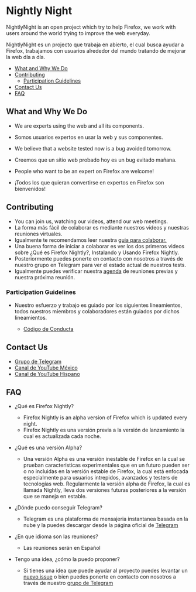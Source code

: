 
# Nightly Night

NightlyNight is an open project which try to help Firefox, we work with users around the world trying to improve the web everyday.

NightlyNight es un projecto que trabaja en abierto, el cual busca ayudar a Firefox, trabajamos con usuarios alrededor del mundo tratando de mejorar la web día a día.

* [What and Why We Do](https://github.com/lasr21/nightlynight#what-and-why-we-do "What and Why We Do")
* [Contributing](https://github.com/lasr21/nightlynight#contributing "Contributing")
    * [Participation Guidelines](https://github.com/lasr21/nightlynight#participation-guidelines "Participation Guidelines")
* [Contact Us](https://github.com/lasr21/nightlynight#contact-us "Contact Us")
* [FAQ](https://github.com/lasr21/nightlynight#faq "FAQ")

## What and Why We Do

* We are experts using the web and all its components.
* Somos usuarios expertos en usar la web y sus componentes.

* We believe that a website tested now is a bug avoided tomorrow.
* Creemos que un sitio web probado hoy es un bug evitado mañana.

* People who want to be an expert on Firefox are welcome!
* ¡Todos los que quieran convertirse en expertos en Firefox son bienvenidos!


## Contributing

* You can join us, watching our videos, attend our web meetings.
* La forma más fácil de colaborar es mediante nuestros videos y nuestras reuniones virtuales. 
* Igualmente te recomendamos leer nuestra [guia para colaborar.](https://github.com/lasr21/nightlynight/blob/master/CONTRIBUTING.md "guia para colaborar")
* Una buena forma de iniciar a colaborar es ver los dos primeros videos sobre ¿Qué es Firefox Nightly?, Instalando y Usando Firefox Nightly.
* Posteriormente puedes ponerte en contacto con nosotros a través de nuestro grupo en Telegram para ver el estado actual de nuestros tests.
* Igualmente puedes verificar nuestra [agenda](https://github.com/lasr21/nightlynight/blob/master/AGENDA.md "agenda") de reuniones previas y nuestra próxima reunión.

### Participation Guidelines

* Nuestro esfuerzo y trabajo es guiado por los siguientes lineamientos, todos nuestros miembros y colaboradores están guiados por dichos lineamientos.

    * [Código de Conducta](https://github.com/lasr21/nightlynight/blob/master/CODE_OF_CONDUCT.md "Código de Conducta") 

## Contact Us

* [Grupo de Telegram](https://t.me/NightlyNights "Telegram")
* [Canal de YouTube México](https://www.youtube.com/channel/UCjqy4HKC932SD17pmF-W4oQ "YouTube")
* [Canal de YouTube Hispano](https://www.youtube.com/user/mozillahispano/videos "YouTube")

## FAQ

* ¿Qué es Firefox Nightly?

    * Firefox Nightly is an alpha version of Firefox which is updated every night.
    * Firefox Nightly es una versión previa a la versión de lanzamiento la cual es actualizada cada noche.

* ¿Qué es una versión Alpha?

    * Una versión Alpha es una versión inestable de Firefox en la cual se prueban caracteristicas experimentales que en un futuro pueden ser o no incluidas en la versión estable de Firefox, la cual está enfocada especialmente para usuarios intrepidos, avanzados y testers de tecnologías web. Regularmente la versión alpha de Firefox, la cual es llamada Nightly, lleva dos versiones futuras posteriores a la versión que se maneja en estable.

* ¿Dónde puedo conseguir Telegram?

    * Telegram es una plataforma de mensajeria instantanea basada en la nube y la puedes descargar desde la página oficial de [Telegram](https://www.telegram.org/ "Telegram") 

* ¿En que idioma son las reuniones?

    * Las reuniones serán en Español

* Tengo una idea, ¿cómo la puedo proponer?
	* Si tienes una idea que puede ayudar al proyecto puedes levantar un [nuevo issue](https://github.com/lasr21/nightlynight/issues/new "nuevo issue") o bien puedes ponerte en contacto con nosotros a través de nuestro [grupo de Telegram](https://t.me/NightlyNights "Telegram")
